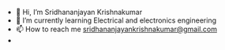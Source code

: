 - 👋 Hi, I’m Sridhananjayan Krishnakumar
- 🌱 I’m currently learning Electrical and electronics engineering
- 📫 How to reach me sridhananjayankrishnakumar@gmail.com
- 
<!---
sridhananjayank/sridhananjayank is a ✨ special ✨ repository because its `README.md` (this file) appears on your GitHub profile.
You can click the Preview link to take a look at your changes.
--->
